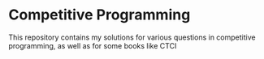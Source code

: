 # Competitive Programming
This repository contains my solutions for various questions in competitive programming, as well as for some books like CTCI
